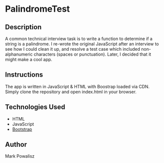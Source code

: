 # PalindromeTest

## Description

A common technical interview task is to write a function to determine if a string is a palindrome. I re-wrote the original JavaScript after an interview to see how I could clean it up, and resolve a test case which included non-alphanumeric characters (spaces or punctuation). Later, I decided that it might make a cool app.

## Instructions

The app is written in JavaScript & HTML with Boostrap loaded via CDN. Simply clone the repository and open index.html in your browser.

## Technologies Used

- HTML
- JavaScript
- [Bootstrap](https://www.getbootstrap.com)

## Author

Mark Powalisz

